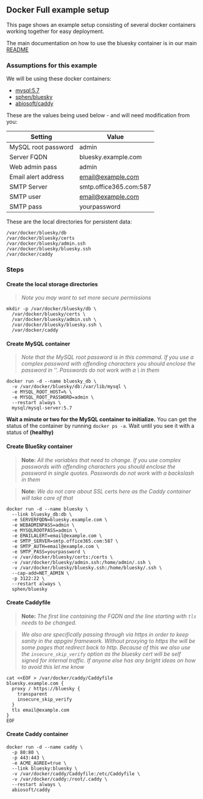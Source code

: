 ## Docker Full example setup

This page shows an example setup consisting of several docker containers working together for easy deployment.

The main documentation on how to use the bluesky container is in our main [README](https://github.com/logicnow/BlueSky/blob/master/docker/README.md)

### Assumptions for this example

We will be using these docker containers:
- [mysql:5.7](https://hub.docker.com/_/mysql/)
- [sphen/bluesky](https://hub.docker.com/r/sphen/bluesky/)
- [abiosoft/caddy](https://hub.docker.com/r/abiosoft/caddy/)

These are the values being used below - and will need modification from you:

| Setting | Value |
| --- | --- |
| MySQL root password | admin |
| Server FQDN | bluesky.example.com |
| Web admin pass | admin |
| Email alert address | email@example.com |
| SMTP Server | smtp.office365.com:587 |
| SMTP user | email@example.com |
| SMTP pass | yourpassword |

These are the local directories for persistent data:
```
/var/docker/bluesky/db
/var/docker/bluesky/certs
/var/docker/bluesky/admin.ssh
/var/docker/bluesky/bluesky.ssh
/var/docker/caddy
```

### Steps

#### Create the local storage directories

> _Note you may want to set more secure permissions_

```
mkdir -p /var/docker/bluesky/db \
  /var/docker/bluesky/certs \
  /var/docker/bluesky/admin.ssh \
  /var/docker/bluesky/bluesky.ssh \
  /var/docker/caddy
```

#### Create MySQL container

> _Note that the MySQL root password is in this command. If you use a complex password with offending characters you should enclose the password in ''. Passwords do not work with a \ in them_

```
docker run -d --name bluesky_db \
  -v /var/docker/bluesky/db:/var/lib/mysql \
  -e MYSQL_ROOT_HOST=% \
  -e MYSQL_ROOT_PASSWORD=admin \
  --restart always \
  mysql/mysql-server:5.7
```

**Wait a minute or two for the MySQL container to initialize.** You can get the status of the container by running `docker ps -a`.  Wait until you see it with a status of **(healthy)**

#### Create BlueSky container

> **Note:** _All the variables that need to change.  If you use complex passwords with offending characters you should enclose the password in single quotes.  Passwords do not work with a backslash in them_

> **Note:** _We do not care about SSL certs here as the Caddy container will take care of that_

```
docker run -d --name bluesky \
  --link bluesky_db:db \
  -e SERVERFQDN=bluesky.example.com \
  -e WEBADMINPASS=admin \
  -e MYSQLROOTPASS=admin \
  -e EMAILALERT=email@example.com \
  -e SMTP_SERVER=smtp.office365.com:587 \
  -e SMTP_AUTH=email@example.com \
  -e SMTP_PASS=yourpassword \
  -v /var/docker/bluesky/certs:/certs \
  -v /var/docker/bluesky/admin.ssh:/home/admin/.ssh \
  -v /var/docker/bluesky/bluesky.ssh:/home/bluesky/.ssh \
  --cap-add=NET_ADMIN \
  -p 3122:22 \
  --restart always \
  sphen/bluesky
```

#### Create Caddyfile

> **Note:** _The first line containing the FQDN and the line starting with `tls` needs to be changed._

> _We also are specifically passing through via https in order to keep sanity in the appgini framework.  Without proxying to https the will be some pages that redirect back to http.  Because of this we also use the `insecure_skip_verify` option as the bluesky cert will be self signed for internal traffic.  If anyone else has any bright ideas on how to avoid this let me know_

```
cat <<EOF > /var/docker/caddy/Caddyfile
bluesky.example.com {
  proxy / https://bluesky {
    transparent
    insecure_skip_verify
  }
  tls email@example.com
}
EOF
```

#### Create Caddy container

```
docker run -d --name caddy \
  -p 80:80 \
  -p 443:443 \
  -e ACME_AGREE=true \
  --link bluesky:bluesky \
  -v /var/docker/caddy/Caddyfile:/etc/Caddyfile \
  -v /var/docker/caddy:/root/.caddy \
  --restart always \
  abiosoft/caddy
```
